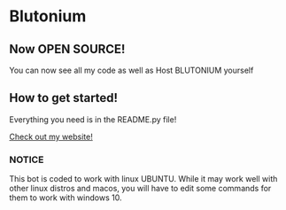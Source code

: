 # Blutonium

## Now OPEN SOURCE!

You can now see all my code as well as Host BLUTONIUM yourself

## How to get started!

Everything you need is in the README.py file!

[Check out my website!](https://drizzy.xyz)

### NOTICE
This bot is coded to  work with linux UBUNTU.
While it may work well with other linux distros and macos,
you will have to edit some commands for them to work with windows 10.

